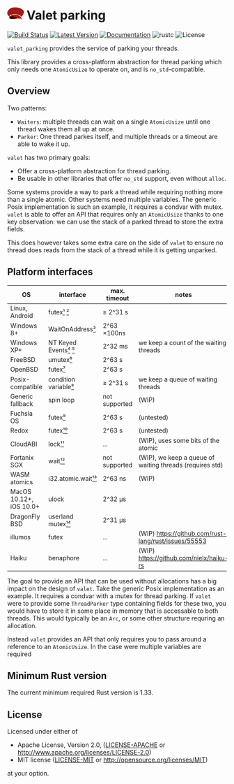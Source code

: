 # <img src="logo.svg" alt="" height="28px"> Valet parking

[![Build Status]][travis-ci.org] [![Latest Version]][crates.io] [![Documentation]][docs.rs] ![rustc] ![License]

`valet_parking` provides the service of parking your threads.

This library provides a cross-platform abstraction for thread parking which only needs one `AtomicUsize`
to operate on, and is `no_std`-compatible.

## Overview

Two patterns:
- `Waiters`: multiple threads can wait on a single `AtomicUsize` until one thread wakes them all up at once.
- `Parker`: One thread parkes itself, and multiple threads or a timeout are able to wake it up.

`valet` has two primary goals:
- Offer a cross-platform abstraction for thread parking.
- Be usable in other libraries that offer `no_std` support, even without `alloc`.

Some systems provide a way to park a thread while requiring nothing more than a single atomic. Other systems need multiple variables. The generic Posix implementation is such an example, it requires a condvar with mutex. `valet` is able to offer an API that requires only an `AtomicUsize` thanks to one key observation: we can use the stack of a parked thread to store the extra fields.

This does however takes some extra care on the side of `valet` to ensure no thread does reads from the stack of a thread while it is getting unparked.

## Platform interfaces

| OS                      | interface               | max. timeout  | notes
|-------------------------|-------------------------|---------------|----------------------------------
| Linux, Android          | futex[¹] [²]            | ≥ 2^31 s      |
| Windows 8+              | WaitOnAddress[³]        | 2^63 ×100ns   |
| Windows XP+             | NT Keyed Events[⁴] [⁵]  | 2^32 ms       | we keep a count of the waiting threads
| FreeBSD                 | umutex[⁶]               | 2^63 s        |
| OpenBSD                 | futex[⁷]                | 2^63 s        |
| Posix-compatible        | condition variable[⁸]   | ≥ 2^31 s      | we keep a queue of waiting threads
| Generic fallback        | spin loop               | not supported | (WIP)
| Fuchsia OS              | futex[⁹]                | 2^63 s        | (untested)
| Redox                   | futex[¹⁰]               | 2^63 s        | (untested)
| CloudABI                | lock[¹¹]                | ...           | (WIP), uses some bits of the atomic
| Fortanix SGX            | wait[¹²]                | not supported | (WIP), we keep a queue of waiting threads (requires std)
| WASM atomics            | i32.atomic.wait[¹³]     | 2^63 ns       | (WIP)
| MacOS 10.12+, iOS 10.0+ | ulock                   | 2^32 μs       |
| DragonFly BSD           | userland mutex[¹⁴]      | 2^31 μs       |
| illumos                 | futex                   | ...           | (WIP) https://github.com/rust-lang/rust/issues/55553
| Haiku                   | benaphore               | ...           | (WIP) https://github.com/nielx/haiku-rs

The goal to provide an API that can be used without allocations has a big impact on the design of `valet`. Take the generic Posix implementation as an example. It requires a condvar with a mutex for thread parking. If `valet` were to provide some `ThreadParker` type containing fields for these two, you would have to store it in some place in memory that is accessable to both threads. This would typically be an `Arc`, or some other structure requring an allocation.

Instead `valet` provides an API that only requires you to pass around a reference to an `AtomicUsize`.
In the case were multiple variables are required


## Minimum Rust version

The current minimum required Rust version is 1.33.

## License

Licensed under either of

 * Apache License, Version 2.0, ([LICENSE-APACHE](LICENSE-APACHE) or http://www.apache.org/licenses/LICENSE-2.0)
 * MIT license ([LICENSE-MIT](LICENSE-MIT) or http://opensource.org/licenses/MIT)

at your option.


[Build Status]: https://travis-ci.org/pitdicker/valet_parking.svg?branch=master
[travis-ci.org]: https://travis-ci.org/pitdicker/valet_parking
[Latest version]: https://img.shields.io/crates/v/rand.svg
[crates.io]: https://crates.io/crates/valet_parking
[Documentation]: https://docs.rs/valet_parking/badge.svg
[docs.rs]: https://docs.rs/valet_parking
[rustc]: https://img.shields.io/badge/rustc-1.33+-blue.svg
[License]: https://img.shields.io/crates/l/valet_parking.svg

[¹]: http://man7.org/linux/man-pages/man2/futex.2.html
[²]: https://www.akkadia.org/drepper/futex.pdf
[³]: https://docs.microsoft.com/en-us/windows/win32/api/synchapi/nf-synchapi-waitonaddress
[⁴]: http://locklessinc.com/articles/keyed_events/
[⁵]: http://joeduffyblog.com/2006/11/28/windows-keyed-events-critical-sections-and-new-vista-synchronization-features/
[⁶]: https://www.freebsd.org/cgi/man.cgi?query=_umtx_op
[⁷]: https://man.openbsd.org/futex
[⁸]: https://pubs.opengroup.org/onlinepubs/7908799/xsh/pthread_cond_wait.html
[⁹]: https://fuchsia.dev/fuchsia-src/reference/syscalls/futex_wait
[¹⁰]: https://doc.redox-os.org/kernel/kernel/syscall/futex/index.html
[¹¹]: https://nuxi.nl/blog/2016/06/22/cloudabi-futexes.html
[¹²]: https://docs.rs/fortanix-sgx-abi/0.3.3/fortanix_sgx_abi/struct.Usercalls.html#tcs-event-queues
[¹³]: https://github.com/WebAssembly/threads/blob/master/proposals/threads/Overview.md#wait
[¹⁴]: http://man.dragonflybsd.org/?command=umtx
